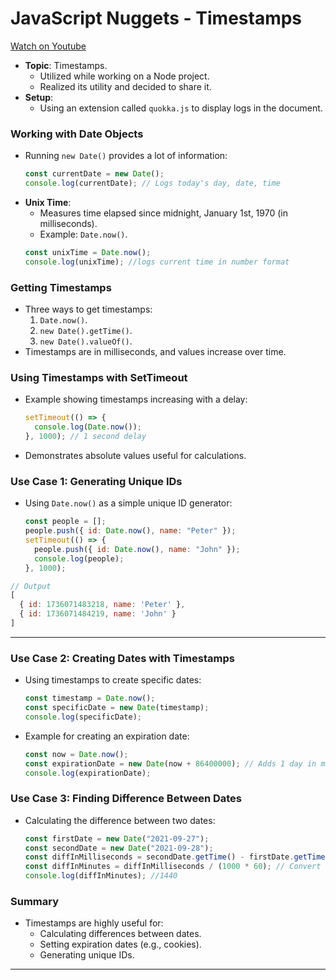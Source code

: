 
# JavaScript Nuggets - Timestamps

 [Watch on Youtube](https://www.youtube.com/watch?v=-Sbd08tTbAA)

- **Topic**: Timestamps.
  - Utilized while working on a Node project.
  - Realized its utility and decided to share it.
- **Setup**:
  - Using an extension called `quokka.js` to display logs in the document.

### **Working with Date Objects** 
- Running `new Date()` provides a lot of information:
  ```javascript
  const currentDate = new Date();
  console.log(currentDate); // Logs today's day, date, time
  ```
- **Unix Time**:
  - Measures time elapsed since midnight, January 1st, 1970 (in milliseconds).
  - Example: `Date.now()`.
  ```javascript
  const unixTime = Date.now();
  console.log(unixTime); //logs current time in number format
  ```

### **Getting Timestamps** 
- Three ways to get timestamps:
  1. `Date.now()`.
  2. `new Date().getTime()`.
  3. `new Date().valueOf()`.
- Timestamps are in milliseconds, and values increase over time.

### **Using Timestamps with SetTimeout** 
- Example showing timestamps increasing with a delay:
  ```javascript
  setTimeout(() => {
    console.log(Date.now());
  }, 1000); // 1 second delay
  ```
- Demonstrates absolute values useful for calculations.

### **Use Case 1: Generating Unique IDs** 
- Using `Date.now()` as a simple unique ID generator:
  ```javascript
  const people = [];
  people.push({ id: Date.now(), name: "Peter" });
  setTimeout(() => {
    people.push({ id: Date.now(), name: "John" });
    console.log(people);
  }, 1000);
  ```

```js
// Output
[
  { id: 1736071483218, name: 'Peter' },
  { id: 1736071484219, name: 'John' }
]
```

---

### **Use Case 2: Creating Dates with Timestamps** 
- Using timestamps to create specific dates:
  ```javascript
  const timestamp = Date.now();
  const specificDate = new Date(timestamp);
  console.log(specificDate);
  ```
- Example for creating an expiration date:
  ```javascript
  const now = Date.now();
  const expirationDate = new Date(now + 86400000); // Adds 1 day in milliseconds
  console.log(expirationDate);
  ```

### **Use Case 3: Finding Difference Between Dates** 
- Calculating the difference between two dates:
  ```javascript
  const firstDate = new Date("2021-09-27");
  const secondDate = new Date("2021-09-28");
  const diffInMilliseconds = secondDate.getTime() - firstDate.getTime();
  const diffInMinutes = diffInMilliseconds / (1000 * 60); // Convert to minutes
  console.log(diffInMinutes); //1440
  ```

### **Summary** 
- Timestamps are highly useful for:
  - Calculating differences between dates.
  - Setting expiration dates (e.g., cookies).
  - Generating unique IDs.

---
